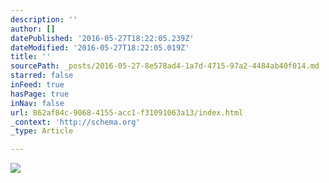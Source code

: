```yaml
---
description: ''
author: []
datePublished: '2016-05-27T18:22:05.239Z'
dateModified: '2016-05-27T18:22:05.019Z'
title: ''
sourcePath: _posts/2016-05-27-8e578ad4-1a7d-4715-97a2-4484ab40f014.md
starred: false
inFeed: true
hasPage: true
inNav: false
url: 862af84c-9068-4155-acc1-f31091063a13/index.html
_context: 'http://schema.org'
_type: Article

---
```

![](https://the-grid-user-content.s3-us-west-2.amazonaws.com/fa640057-c8aa-49a3-a6c4-52860199fcb0.jpg)